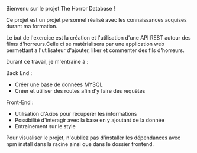 Bienvenu sur le projet The Horror Database !


Ce projet est un projet personnel réalisé avec les connaissances acquises durant ma formation.


Le but de l'exercice est la création et l'utilisation d'une API REST autour des films d'horreurs.Celle ci se matérialisera par une application web permettant a l'utilisateur d'ajouter, liker et commenter des fils d'horreurs.

Durant ce travail, je m'entraine à :

Back End : 
- Créer une base de données MYSQL
- Créer et utiliser des routes afin d'y faire des requêtes

Front-End : 

- Utilisation d'Axios pour récuperer les informations
- Possibilité d'interagir avec la base en y ajoutant de la donnée
- Entrainement sur le style


Pour visualiser le projet, n'oubliez pas d'installer les dépendances avec npm install dans la racine ainsi que dans le dossier frontend.


